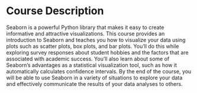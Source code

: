 # Course Description

Seaborn is a powerful Python library that makes it easy to create informative and attractive visualizations. This course provides an introduction to Seaborn and teaches you how to visualize your data using plots such as scatter plots, box plots, and bar plots. You’ll do this while exploring survey responses about student hobbies and the factors that are associated with academic success. You’ll also learn about some of Seaborn’s advantages as a statistical visualization tool, such as how it automatically calculates confidence intervals. By the end of the course, you will be able to use Seaborn in a variety of situations to explore your data and effectively communicate the results of your data analyses to others.